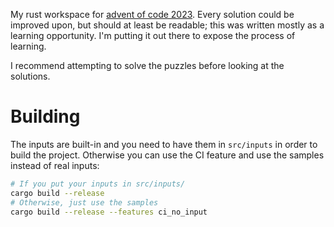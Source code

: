 My rust workspace for [advent of code 2023](https://adventofcode.com/2023). Every solution could be improved upon, but should at least be readable; this was written mostly as a learning opportunity. I'm putting it out there to expose the process of learning.

I recommend attempting to solve the puzzles before looking at the solutions.

# Building

The inputs are built-in and you need to have them in `src/inputs` in order to build the project. Otherwise you can use the CI feature and use the samples instead of real inputs:

```sh
# If you put your inputs in src/inputs/
cargo build --release
# Otherwise, just use the samples
cargo build --release --features ci_no_input
```
